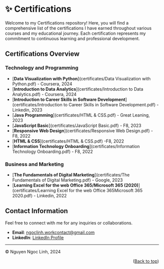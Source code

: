 <a id="readme-top"></a>

# ✨ Certifications

Welcome to my Certifications repository! Here, you will find a comprehensive list of the certifications I have earned throughout various courses and my educational journey. Each certification represents my commitment to continuous learning and professional development.

## Certifications Overview

### Technology and Programming
- [**Data Visualization with Python**](certificates/Data Visualization with Python.pdf) - Coursera, 2024
- [**Introduction to Data Analytics**](certificates/Introduction to Data Analytics.pdf) - Coursera, 2024
- [**Introduction to Career Skills in Software Development**](certificates/Introduction to Career Skills in Software Development.pdf) - Linkedin, 2023
- [**Java Programming**](certificates/HTML & CSS.pdf) - Great Leaning, 2023
- [**JavaScript Basic**](certificates/JavaScript Basic.pdf) - F8, 2023
- [**Responsive Web Design**](certificates/Responsive Web Design.pdf) - F8, 2022
- [**HTML & CSS**](certificates/HTML & CSS.pdf) -F8, 2022
- [**Information Technology Onboarding**](certificates/Information Technology Onboarding.pdf) - F8, 2022

### Business and Marketing
- [**The Fundamentals of Digital Marketing**](certificates/The Fundamentals of Digital Marketing.pdf) - Google, 2023
- [**Learning Excel for the web Office 365/Microsoft 365 (2020)**](certificates/Learning Excel for the web Office 365Microsoft 365 2020.pdf) - Linkedin, 2022

## Contact Information

Feel free to connect with me for any inquiries or collaborations.

- **Email**: [ngoclinh.workcontact@gmail.com](mailto:ngoclinh.workcontact@gmail.com)
- **LinkedIn**: [LinkedIn Profile](https://www.linkedin.com/in/linhin/)

---

© Nguyen Ngoc Linh, 2024

<p align="right">(<a href="#readme-top">Back to top</a>)</p>